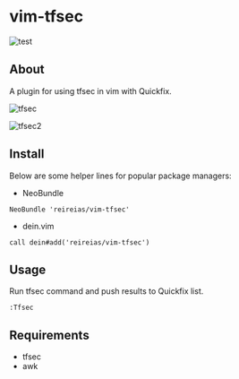 # vim-tfsec
![test](https://github.com/reireias/vim-tfsec/workflows/test/badge.svg)

## About

A plugin for using tfsec in vim with Quickfix.

![tfsec](https://user-images.githubusercontent.com/24800246/107387289-03bd2480-6b38-11eb-9042-6f12226f7d52.png)

![tfsec2](https://user-images.githubusercontent.com/24800246/107387905-9e1d6800-6b38-11eb-852f-0a2bf5fcddcf.gif)

## Install

Below are some helper lines for popular package managers:

- NeoBundle
```
NeoBundle 'reireias/vim-tfsec'
```

- dein.vim
```
call dein#add('reireias/vim-tfsec')
```

## Usage

Run tfsec command and push results to Quickfix list.

```
:Tfsec
```

## Requirements
- tfsec
- awk
